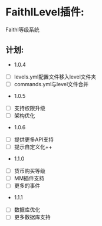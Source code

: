 # FaithlLevel插件:

Faithl等级系统

## 计划:

- 1.0.4

- [ ] levels.yml配置文件移入level文件夹
- [ ] commands.yml与level文件合并

- 1.0.5

- [ ] 支持权限升级
- [ ] 架构优化

- 1.0.6

- [ ] 提供更多API支持
- [ ] 提示自定义化++

- 1.1.0

- [ ] 货币购买等级
- [ ] MM插件支持
- [ ] 更多的事件

- 1.1.1

- [ ] 数据库优化
- [ ] 更多数据库支持
